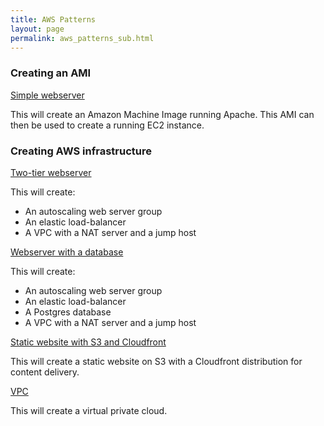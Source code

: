 ```yaml
---
title: AWS Patterns
layout: page
permalink: aws_patterns_sub.html
---
```


### Creating an AMI

[Simple webserver](https://github.com/GeoscienceAustralia/cloud-examples/tree/master/simple-webserver)

This will create an Amazon Machine Image running Apache. This AMI can then be used to create a running EC2 instance.

### Creating AWS infrastructure

[Two-tier webserver](https://github.com/GeoscienceAustralia/cloud-examples/tree/master/two-tier-vpc)

This will create:

 * An autoscaling web server group
 * An elastic load-balancer
 * A VPC with a NAT server and a jump host

[Webserver with a database](https://github.com/GeoscienceAustralia/cloud-examples/tree/master/three-tier-rds)

This will create:

 * An autoscaling web server group
 * An elastic load-balancer
 * A Postgres database
 * A VPC with a NAT server and a jump host

[Static website with S3 and Cloudfront](https://github.com/GeoscienceAustralia/cloud-examples/tree/master/s3-www-cloudfront)

This will create a static website on S3 with a Cloudfront distribution for content delivery.

[VPC](https://github.com/GeoscienceAustralia/cloud-examples/tree/master/vpc)

This will create a virtual private cloud.

